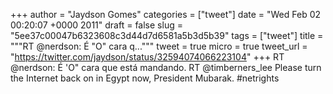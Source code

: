 
+++
author = "Jaydson Gomes"
categories = ["tweet"]
date = "Wed Feb 02 00:20:07 +0000 2011"
draft = false
slug = "5ee37c00047b6323608c3d44d7d6581a5b3d5b39"
tags = ["tweet"]
title = """RT @nerdson: É "O" cara q..."""
tweet = true
micro = true
tweet_url = "https://twitter.com/jaydson/status/32594074066223104"
+++
RT @nerdson: É 'O" cara que está mandando.  RT @timberners_lee Please turn the Internet back on in Egypt now, President Mubarak. #netrights
